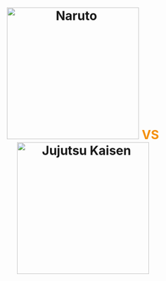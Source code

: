 <!-- Naruto and Jujutsu Header Banner -->
<h1 align="center">
  <img src="https://link-to-naruto-image" alt="Naruto" width="300" />
  <span style="color:#f4900c;"> VS </span>
  <img src="https://link-to-jujutsu-image" alt="Jujutsu Kaisen" width="300" />
</h1>

